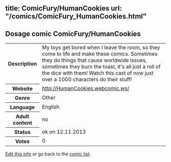 title: ComicFury/HumanCookies
url: "/comics/ComicFury_HumanCookies.html"
---
Dosage comic ComicFury/HumanCookies
-----------------------------------------

<p id="msg"></p>
<script type="text/javascript">
if (window.location.search === '?edit_info_mail=sent_ok') {
  var elem = document.getElementById("msg");
  elem.innerHTML = 'Edited information sucessfully sent for review, which is usually done daily. Thanks!';
  elem.className = 'ok';
}
</script>
<table class="comicinfo">
<tr>
<th>Description</th><td>My toys get bored when I leave the room, so they come to life and make these comics. Sometimes they do things that cause worldwide issues, sometimes they burn the toast, it's all just a roll of the dice with them! Watch this cast of now just over a 1000 characters do their stuff!</td>
</tr>
<tr>
<th>Website</th><td><a href="http://HumanCookies.webcomic.ws/">http://HumanCookies.webcomic.ws/</a></td>
</tr>
<tr>
<th>Genre</th><td>Other</td>
</tr>
<tr>
<th>Language</th><td>English</td>
</tr>
<tr>
<th>Adult content</th><td>no</td>
</tr>
<tr>
<th>Status</th><td>ok on 12.11.2013</td>
</tr>
<tr>
<th>Votes</th><td>0</td>
</tr>
</table>

[Edit this info](ComicFury_HumanCookies_edit.html) or go back to the [comic list](../comic-index.html).
